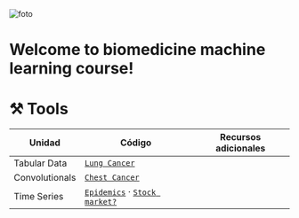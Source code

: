<img src="https://github.com/milioe/Biomedicine-Deep-Learning/blob/main/DATA/images/biomedicine.png" alt="foto">

# Welcome to biomedicine machine learning course!






# ⚒️ Tools

| Unidad | Código | Recursos adicionales|
|--------|--------|---------------------|
| Tabular Data | [`Lung Cancer`](https://colab.research.google.com/drive/1yL3sWFFUvtENgzU9mFiUHFe2oomP3DQz?usp=sharing) | |
| Convolutionals | [`Chest Cancer`](https://colab.research.google.com/drive/1QO-r6UlKfUMFHHg0dGakix-s4r7N1bbf?usp=sharing) | |
| Time Series | [`Epidemics`]() · [`Stock market?`]() | |


